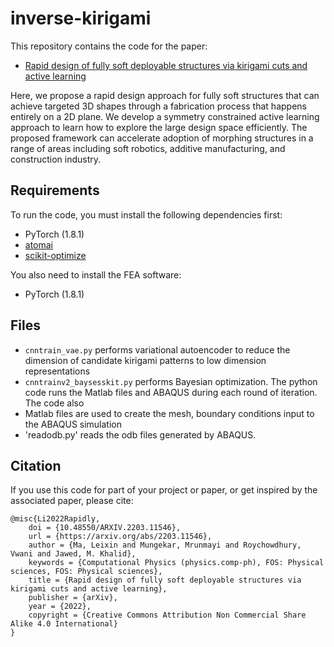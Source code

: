# inverse-kirigami
This repository contains the code for the paper:
- [Rapid design of fully soft deployable structures via kirigami cuts and active learning](https://arxiv.org/abs/2203.11546)

Here, we propose a rapid design approach for fully soft structures that can achieve targeted 3D shapes through a fabrication process that happens entirely on a 2D plane. We develop a symmetry constrained active learning approach to learn how to explore the large design space efficiently. The proposed framework can accelerate adoption of morphing structures in a range of areas including soft robotics, additive manufacturing, and construction industry.

## Requirements
To run the code, you must install the following dependencies first:
- PyTorch (1.8.1)
- [atomai](https://github.com/pycroscopy/atomai)
- [scikit-optimize](https://scikit-optimize.github.io/stable/)

You also need to install the FEA software:
- PyTorch (1.8.1)

## Files
- `cnntrain_vae.py` performs variational autoencoder to reduce the dimension of candidate kirigami patterns to low dimension representations
- `cnntrainv2_baysesskit.py` performs Bayesian optimization. The python code runs the Matlab files and ABAQUS during each round of iteration. The code also 
- Matlab files are used to create the mesh, boundary conditions input to the ABAQUS simulation
- 'readodb.py' reads the odb files generated by ABAQUS.

## Citation
If you use this code for part of your project or paper, or get inspired by the associated paper, please cite:  

    @misc{Li2022Rapidly,
        doi = {10.48550/ARXIV.2203.11546},
        url = {https://arxiv.org/abs/2203.11546},
        author = {Ma, Leixin and Mungekar, Mrunmayi and Roychowdhury, Vwani and Jawed, M. Khalid},
        keywords = {Computational Physics (physics.comp-ph), FOS: Physical sciences, FOS: Physical sciences},
        title = {Rapid design of fully soft deployable structures via kirigami cuts and active learning},
        publisher = {arXiv},
        year = {2022},
        copyright = {Creative Commons Attribution Non Commercial Share Alike 4.0 International}
    }
